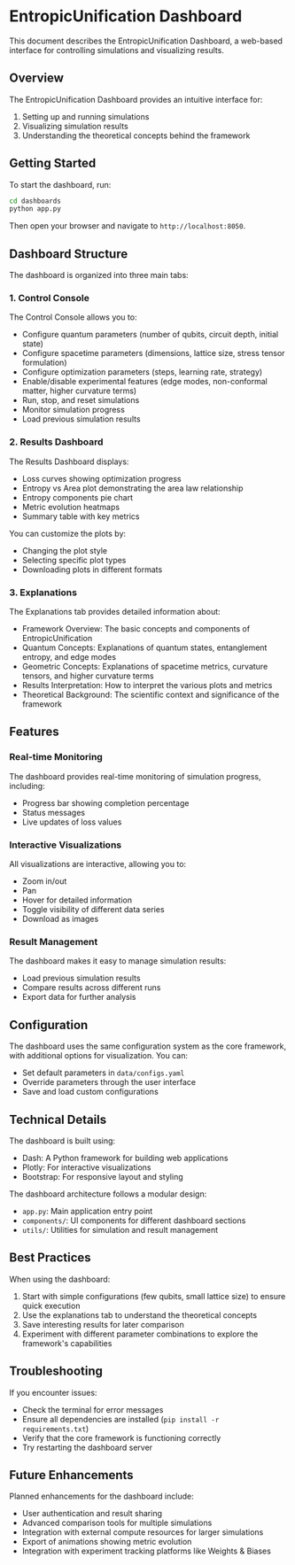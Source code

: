# EntropicUnification Dashboard

This document describes the EntropicUnification Dashboard, a web-based interface for controlling simulations and visualizing results.

## Overview

The EntropicUnification Dashboard provides an intuitive interface for:

1. Setting up and running simulations
2. Visualizing simulation results
3. Understanding the theoretical concepts behind the framework

## Getting Started

To start the dashboard, run:

```bash
cd dashboards
python app.py
```

Then open your browser and navigate to `http://localhost:8050`.

## Dashboard Structure

The dashboard is organized into three main tabs:

### 1. Control Console

The Control Console allows you to:

- Configure quantum parameters (number of qubits, circuit depth, initial state)
- Configure spacetime parameters (dimensions, lattice size, stress tensor formulation)
- Configure optimization parameters (steps, learning rate, strategy)
- Enable/disable experimental features (edge modes, non-conformal matter, higher curvature terms)
- Run, stop, and reset simulations
- Monitor simulation progress
- Load previous simulation results

### 2. Results Dashboard

The Results Dashboard displays:

- Loss curves showing optimization progress
- Entropy vs Area plot demonstrating the area law relationship
- Entropy components pie chart
- Metric evolution heatmaps
- Summary table with key metrics

You can customize the plots by:
- Changing the plot style
- Selecting specific plot types
- Downloading plots in different formats

### 3. Explanations

The Explanations tab provides detailed information about:

- Framework Overview: The basic concepts and components of EntropicUnification
- Quantum Concepts: Explanations of quantum states, entanglement entropy, and edge modes
- Geometric Concepts: Explanations of spacetime metrics, curvature tensors, and higher curvature terms
- Results Interpretation: How to interpret the various plots and metrics
- Theoretical Background: The scientific context and significance of the framework

## Features

### Real-time Monitoring

The dashboard provides real-time monitoring of simulation progress, including:

- Progress bar showing completion percentage
- Status messages
- Live updates of loss values

### Interactive Visualizations

All visualizations are interactive, allowing you to:

- Zoom in/out
- Pan
- Hover for detailed information
- Toggle visibility of different data series
- Download as images

### Result Management

The dashboard makes it easy to manage simulation results:

- Load previous simulation results
- Compare results across different runs
- Export data for further analysis

## Configuration

The dashboard uses the same configuration system as the core framework, with additional options for visualization. You can:

- Set default parameters in `data/configs.yaml`
- Override parameters through the user interface
- Save and load custom configurations

## Technical Details

The dashboard is built using:

- Dash: A Python framework for building web applications
- Plotly: For interactive visualizations
- Bootstrap: For responsive layout and styling

The dashboard architecture follows a modular design:

- `app.py`: Main application entry point
- `components/`: UI components for different dashboard sections
- `utils/`: Utilities for simulation and result management

## Best Practices

When using the dashboard:

1. Start with simple configurations (few qubits, small lattice size) to ensure quick execution
2. Use the explanations tab to understand the theoretical concepts
3. Save interesting results for later comparison
4. Experiment with different parameter combinations to explore the framework's capabilities

## Troubleshooting

If you encounter issues:

- Check the terminal for error messages
- Ensure all dependencies are installed (`pip install -r requirements.txt`)
- Verify that the core framework is functioning correctly
- Try restarting the dashboard server

## Future Enhancements

Planned enhancements for the dashboard include:

- User authentication and result sharing
- Advanced comparison tools for multiple simulations
- Integration with external compute resources for larger simulations
- Export of animations showing metric evolution
- Integration with experiment tracking platforms like Weights & Biases
